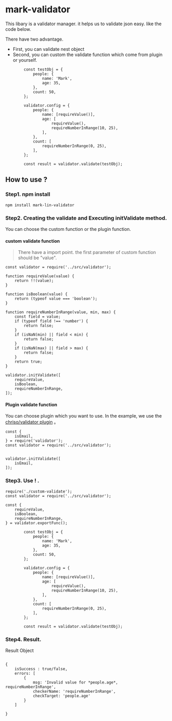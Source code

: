 # mark-validator

This libary is a validator manager. it helps us to validate json easy. like the code below.

There have two advantage.
*  First, you can validate nest object
*  Second, you can custom the validate function which come from plugin or yourself.

```
        const testObj = {
            people: {
                name: 'Mark',
                age: 35,
            },
            count: 50,
        };

        validator.config = {
            people: {
                name: [requireValue()],
                age: [
                    requireValue(),
                    requireNumberInRange(10, 25),
                ],
            },
            count: [
                requireNumberInRange(0, 25),
            ],
        };

        const result = validator.validate(testObj);

```

## How to use ? 

### Step1. npm install

```
npm install mark-lin-validator
```

### Step2. Creating the validate and Executing initValidate method.

You can choose the custom function or the plugin function.

#### custom validate function

> There have a import point. the first parameter of custom function should be "value".

```
const validator = require('../src/validator');

function requireValue(value) {
    return !!(value);
}

function isBoolean(value) {
    return (typeof value === 'boolean');
}

function requireNumberInRange(value, min, max) {
    const field = value;
    if (typeof field !== 'number') {
        return false;
    }
    if (isNaN(min) || field < min) {
        return false;
    }
    if (isNaN(max) || field > max) {
        return false;
    }
    return true;
}

validator.initValidate([
    requireValue,
    isBoolean,
    requireNumberInRange,
]);

```
#### Plugin validate function

You can choose plugin which you want to use. In the example, we use the [chriso/validator plugin](https://github.com/chriso/validator.js) 。

```
const {
    isEmail,
} = require('validator');
const validator = require('../src/validator');


validator.initValidate([
    isEmail,
]);
```

### Step3. Use ! .

```
require('./custom-validate');
const validator = require('../src/validator');

const {
    requireValue,
    isBoolean,
    requireNumberInRange,
} = validator.exportFunc();

        const testObj = {
            people: {
                name: 'Mark',
                age: 35,
            },
            count: 50,
        };

        validator.config = {
            people: {
                name: [requireValue()],
                age: [
                    requireValue(),
                    requireNumberInRange(10, 25),
                ],
            },
            count: [
                requireNumberInRange(0, 25),
            ],
        };

        const result = validator.validate(testObj);
```

### Step4. Result.

Result Object

```

{
    isSuccess : true/false,
    errors: [
        {
            msg: 'Invalid value for *people.age*, requireNumberInRange',
            checkerName: 'requireNumberInRange',
            checkTarget: 'people.age'
        }
    ]

}

```
